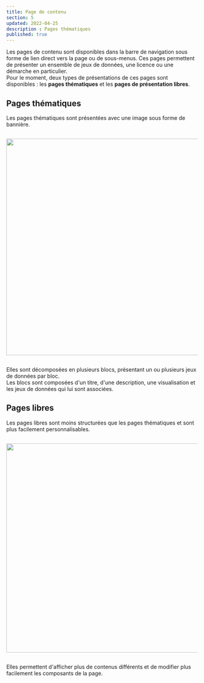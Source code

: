 ```yaml
---
title: Page de contenu
section: 5
updated: 2022-04-25
description : Pages thématiques
published: true
---
```


Les pages de contenu sont disponibles dans la barre de navigation sous forme de lien direct vers la page ou de sous-menus. Ces pages permettent de présenter un ensemble de jeux de données, une licence ou une démarche en particulier.  
Pour le moment, deux types de présentations de ces pages sont disponibles&nbsp;: les **pages thématiques** et les **pages de présentation libres**.  

## Pages thématiques

Les pages thématiques sont présentées avec une image sous forme de bannière.

<img src="./images/user-guide-frontoffice/thematique.png"
     height="570" style="margin:15px auto;" />

Elles sont décomposées en plusieurs blocs, présentant un ou plusieurs jeux de données par bloc.  
Les  blocs sont composées d'un titre, d'une description, une visualisation et les jeux de données qui lui sont associées.

## Pages libres

Les pages libres sont moins structurées que les pages thématiques et sont plus facilement personnalisables.

<img src="./images/user-guide-frontoffice/libre.png"
     height="550" style="margin:15px auto;" />

Elles permettent d'afficher plus de contenus différents et de modifier plus facilement les composants de la page.
